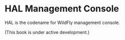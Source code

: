 # HAL Management Console

HAL is the codename for WildFly management console. 

(This book is under active development.) 

